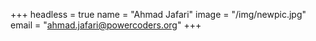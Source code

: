+++
headless = true
name = "Ahmad Jafari"
image = "/img/newpic.jpg"
email = "ahmad.jafari@powercoders.org"
+++


